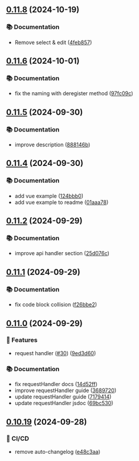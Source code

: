 ## [0.11.8](https://github.com/arshad-yaseen/monacopilot/compare/v0.11.6...v0.11.8) (2024-10-19)

### 📚 Documentation

- Remove select & edit ([4feb857](https://github.com/arshad-yaseen/monacopilot/commit/4feb85753d80d19ee2d97b042b3bc88a5caacfa4))

## [0.11.6](https://github.com/arshad-yaseen/monacopilot/compare/v0.11.5...v0.11.6) (2024-10-01)

### 📚 Documentation

- fix the naming with deregister method ([97fc09c](https://github.com/arshad-yaseen/monacopilot/commit/97fc09cf23c4c98e5d1fa0e93e586f657e1a4dce))

## [0.11.5](https://github.com/arshad-yaseen/monacopilot/compare/v0.11.4...v0.11.5) (2024-09-30)

### 📚 Documentation

- improve description ([888146b](https://github.com/arshad-yaseen/monacopilot/commit/888146b3c8d360b1932c3e3894dd86c12d766911))

## [0.11.4](https://github.com/arshad-yaseen/monacopilot/compare/v0.11.2...v0.11.4) (2024-09-30)

### 📚 Documentation

- add vue example ([124bbb0](https://github.com/arshad-yaseen/monacopilot/commit/124bbb04c797cfd0833b7da273984d2093b7d2e3))
- add vue example to readme ([01aaa78](https://github.com/arshad-yaseen/monacopilot/commit/01aaa78cfb3913789fa99c275a87e72b65268174))

## [0.11.2](https://github.com/arshad-yaseen/monacopilot/compare/v0.11.1...v0.11.2) (2024-09-29)

### 📚 Documentation

- improve api handler section ([25d076c](https://github.com/arshad-yaseen/monacopilot/commit/25d076c1681f788e3784200924dbd9bb19549983))

## [0.11.1](https://github.com/arshad-yaseen/monacopilot/compare/v0.11.0...v0.11.1) (2024-09-29)

### 📚 Documentation

- fix code block collision ([f26bbe2](https://github.com/arshad-yaseen/monacopilot/commit/f26bbe27ded19a171db09ec67eda3b2006f030b8))

## [0.11.0](https://github.com/arshad-yaseen/monacopilot/compare/v0.10.19...v0.11.0) (2024-09-29)

### 🚀 Features

- request handler ([#30](https://github.com/arshad-yaseen/monacopilot/issues/30)) ([9ed3d60](https://github.com/arshad-yaseen/monacopilot/commit/9ed3d60dd2e979bddc8f56a1610c83f33ef31291))

### 📚 Documentation

- fix requestHandler docs ([14d52ff](https://github.com/arshad-yaseen/monacopilot/commit/14d52ffdc82c634d16638e56ffb4e04b61f33f6b))
- improve requestHandler guide ([3689720](https://github.com/arshad-yaseen/monacopilot/commit/368972084e499963865443f815e8a2320b42ed27))
- update requestHandler guide ([7179414](https://github.com/arshad-yaseen/monacopilot/commit/7179414ac551547d9ea812a27560c26b35175b93))
- update requestHandler jsdoc ([69bc530](https://github.com/arshad-yaseen/monacopilot/commit/69bc530e42a267c26c6df22b315279d5535c472c))

## [0.10.19](https://github.com/arshad-yaseen/monacopilot/compare/v0.10.18...v0.10.19) (2024-09-28)

### 🔧 CI/CD

- remove auto-changelog ([e48c3aa](https://github.com/arshad-yaseen/monacopilot/commit/e48c3aa1edea826df74cf42eaa41cdbc36cb00b7))
